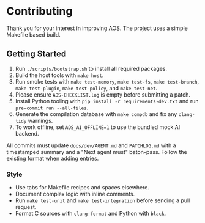 # Contributing

Thank you for your interest in improving AOS. The project uses a simple Makefile based build.

## Getting Started

1. Run `./scripts/bootstrap.sh` to install all required packages.
2. Build the host tools with `make host`.
3. Run smoke tests with `make test-memory`, `make test-fs`, `make test-branch`, `make test-plugin`, `make test-policy`, and `make test-net`.
4. Please ensure `AOS-CHECKLIST.log` is empty before submitting a patch.
5. Install Python tooling with `pip install -r requirements-dev.txt` and run `pre-commit run --all-files`.
6. Generate the compilation database with `make compdb` and fix any `clang-tidy` warnings.
7. To work offline, set `AOS_AI_OFFLINE=1` to use the bundled mock AI backend.

All commits must update `docs/dev/AGENT.md` and `PATCHLOG.md` with a timestamped summary and a "Next agent must" baton-pass. Follow the existing format when adding entries.

### Style

- Use tabs for Makefile recipes and spaces elsewhere.
- Document complex logic with inline comments.
- Run `make test-unit` and `make test-integration` before sending a pull request.
- Format C sources with `clang-format` and Python with `black`.
